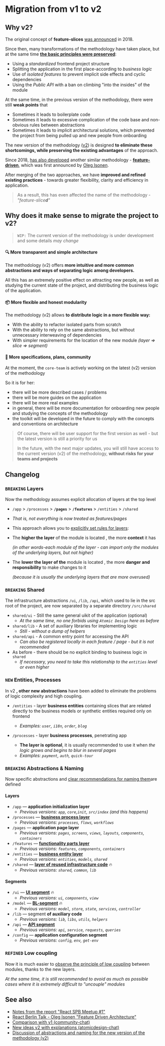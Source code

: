 # Migration from v1 to v2

## Why v2?[​](#why-v2 "Direct link to heading")

The original concept of **feature-slices** [was announced](https://t.me/feature_slices) in 2018.

Since then, many transformations of the methodology have taken place, but at the same time **[the basic principles were preserved](https://feature-sliced.github.io/featureslices.dev/v1.0.html)**:

* Using a *standardized* frontend project structure
* Splitting the application in the first place-according to *business logic*
* Use of *isolated features* to prevent implicit side effects and cyclic dependencies
* Using the *Public API* with a ban on climbing "into the insides" of the module

At the same time, in the previous version of the methodology, there were still **weak points** that

* Sometimes it leads to boilerplate code
* Sometimes it leads to excessive complication of the code base and non-obvious rules between abstractions
* Sometimes it leads to implicit architectural solutions, which prevented the project from being pulled up and new people from onboarding

The new version of the methodology ([v2](https://github.com/feature-sliced/documentation)) is designed **to eliminate these shortcomings, while preserving the existing advantages** of the approach.

Since 2018, [has also developed](https://github.com/kof/feature-driven-architecture/issues) another similar methodology - [**feature-driven**](https://github.com/feature-sliced/documentation/tree/rc/feature-driven), which was first announced by [Oleg Isonen](https://github.com/kof).

After merging of the two approaches, we have **improved and refined existing practices** - towards greater flexibility, clarity and efficiency in application.

> As a result, this has even affected the name of the methodology - *"feature-slice**d**"*

## Why does it make sense to migrate the project to v2?[​](#why-does-it-make-sense-to-migrate-the-project-to-v2 "Direct link to heading")

> `WIP:` The current version of the methodology is under development and some details *may change*

#### 🔍 More transparent and simple architecture[​](#-more-transparent-and-simple-architecture "Direct link to heading")

The methodology (v2) offers **more intuitive and more common abstractions and ways of separating logic among developers.**

All this has an extremely positive effect on attracting new people, as well as studying the current state of the project, and distributing the business logic of the application.

#### 📦 More flexible and honest modularity[​](#-more-flexible-and-honest-modularity "Direct link to heading")

The methodology (v2) allows **to distribute logic in a more flexible way:**

* With the ability to refactor isolated parts from scratch
* With the ability to rely on the same abstractions, but without unnecessary interweaving of dependencies
* With simpler requirements for the location of the new module *(layer => slice => segment)*

#### 🚀 More specifications, plans, community[​](#-more-specifications-plans-community "Direct link to heading")

At the moment, the `core-team` is actively working on the latest (v2) version of the methodology

So it is for her:

* there will be more described cases / problems
* there will be more guides on the application
* there will be more real examples
* in general, there will be more documentation for onboarding new people and studying the concepts of the methodology
* the toolkit will be developed in the future to comply with the concepts and conventions on architecture

> Of course, there will be user support for the first version as well - but the latest version is still a priority for us
>
> In the future, with the next major updates, you will still have access to the current version (v2) of the methodology, **without risks for your teams and projects**

## Changelog[​](#changelog "Direct link to heading")

### `BREAKING` Layers[​](#breaking-layers "Direct link to heading")

Now the methodology assumes explicit allocation of layers at the top level

* `/app` > `/processes` > **`/pages`** > **`/features`** > `/entities` > `/shared`

* *That is, not everything is now treated as features/pages*

* This approach allows you to [explicitly set rules for layers](https://t.me/atomicdesign/18708):

* The **higher the layer** of the module is located , the more **context** it has

  *(in other words-each module of the layer - can import only the modules of the underlying layers, but not higher)*

* The **lower the layer of the** module is located , the more **danger and responsibility** to make changes to it

  *(because it is usually the underlying layers that are more overused)*

### `BREAKING` Shared[​](#breaking-shared "Direct link to heading")

The infrastructure abstractions `/ui`, `/lib`, `/api`, which used to lie in the src root of the project, are now separated by a separate directory `/src/shared`

* `shared/ui` - Still the same general uikit of the application (optional)
  <!-- -->
  * *At the same time, no one forbids using `Atomic Design` here as before*
* `shared/lib` - A set of auxiliary libraries for implementing logic
  <!-- -->
  * *Still - without a dump of helpers*
* `shared/api` - A common entry point for accessing the API
  <!-- -->
  * *Can also be registered locally in each feature / page - but it is not recommended*
* As before - there should be no explicit binding to business logic in `shared`
  * *If necessary, you need to take this relationship to the `entities` level or even higher*

### `NEW` Entities, Processes[​](#new-entities-processes "Direct link to heading")

In v2 **, other new abstractions** have been added to eliminate the problems of logic complexity and high coupling.

* `/entities` - layer **business entities** containing slices that are related directly to the business models or synthetic entities required only on frontend
  <!-- -->
  * *Examples: `user`, `i18n`, `order`, `blog`*

* `/processes` - layer **business processes**, penetrating app

  <!-- -->

  * **The layer is optional**, it is usually recommended to use it when *the logic grows and begins to blur in several pages*
  * *Examples: `payment`, `auth`, `quick-tour`*

### `BREAKING` Abstractions & Naming[​](#breaking-abstractions--naming "Direct link to heading")

Now specific abstractions and [clear recommendations for naming them](/documentation/docs/about/understanding/naming.md)are defined

#### Layers[​](#layers "Direct link to heading")

* `/app` — **application initialization layer**
  * *Previous versions: `app`, `core`,`init`, `src/index` (and this happens)*
* `/processes` — [**business process layer**](https://github.com/feature-sliced/documentation/discussions/20)
  * *Previous versions: `processes`, `flows`, `workflows`*
* `/pages` — **application page layer**
  * *Previous versions: `pages`, `screens`, `views`, `layouts`, `components`, `containers`*
* `/features` — [**functionality parts layer**](https://github.com/feature-sliced/documentation/discussions/23)
  * *Previous versions: `features`, `components`, `containers`*
* `/entities` — [**business entity layer**](https://github.com/feature-sliced/documentation/discussions/18#discussioncomment-422649)
  * *Previous versions: `entities`, `models`, `shared`*
* `/shared` — [**layer of reused infrastructure code**](https://github.com/feature-sliced/documentation/discussions/31#discussioncomment-453020) 🔥
  <!-- -->
  * *Previous versions: `shared`, `common`, `lib`*

#### Segments[​](#segments "Direct link to heading")

* `/ui` — [**UI segment**](https://github.com/feature-sliced/documentation/discussions/31#discussioncomment-453132) 🔥
  <!-- -->
  * *Previous versions: `ui`, `components`, `view`*
* `/model` — [**BL-segment**](https://github.com/feature-sliced/documentation/discussions/31#discussioncomment-472645) 🔥
  <!-- -->
  * *Previous versions: `model`, `store`, `state`, `services`, `controller`*
* `/lib` — segment **of auxiliary code**
  * *Previous versions: `lib`, `libs`, `utils`, `helpers`*
* `/api` — [**API segment**](https://github.com/feature-sliced/documentation/discussions/66)
  * *Previous versions: `api`, `service`, `requests`, `queries`*
* `/config` — **application configuration segment**
  * *Previous versions: `config`, `env`, `get-env`*

### `REFINED` Low coupling[​](#refined-low-coupling "Direct link to heading")

Now it is much easier to [observe the principle of low coupling](/documentation/docs/reference/slices-segments.md#zero-coupling-high-cohesion) between modules, thanks to the new layers.

*At the same time, it is still recommended to avoid as much as possible cases where it is extremely difficult to "uncouple" modules*

## See also[​](#see-also "Direct link to heading")

* [Notes from the report "React SPB Meetup #1"](https://t.me/feature_slices)
* [React Berlin Talk - Oleg Isonen "Feature Driven Architecture"](https://www.youtube.com/watch?v=BWAeYuWFHhs)
* [Comparison with v1 (community-chat)](https://t.me/feature_sliced/493)
* [New ideas v2 with explanations (atomicdesign-chat)](https://t.me/atomicdesign/18708)
* [Discussion of abstractions and naming for the new version of the methodology (v2)](https://github.com/feature-sliced/documentation/discussions/31)
